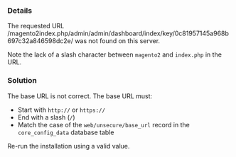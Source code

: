 <h3 id="details">Details</h3>

The requested URL /magento2index.php/admin/admin/dashboard/index/key/0c81957145a968b697c32a846598dc2e/ was not found on this server.

Note the lack of a slash character between `` magento2 `` and `` index.php `` in the URL.

<h3 id="solution">Solution</h3>

The base URL is not correct. The base URL must:

*   Start with `` http:// `` or `` https:// ``
*   End with a slash (`` / ``)
*   Match the case of the `` web/unsecure/base_url `` record in the `` core_config_data `` database table

Re-run the installation using a valid value.